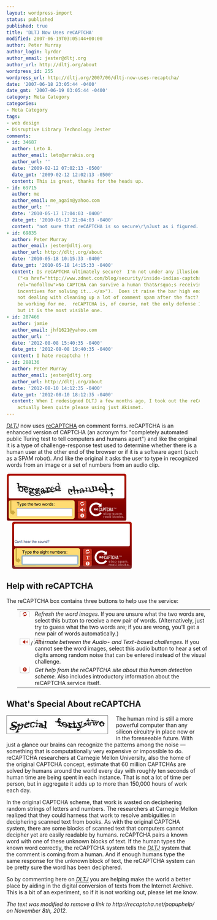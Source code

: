 ```yaml
---
layout: wordpress-import
status: published
published: true
title: 'DLTJ Now Uses reCAPTCHA'
modified: 2007-06-19T03:05:44+00:00
author: Peter Murray
author_login: lyrdor
author_email: jester@dltj.org
author_url: http://dltj.org/about
wordpress_id: 255
wordpress_url: http://dltj.org/2007/06/dltj-now-uses-recaptcha/
date: '2007-06-18 23:05:44 -0400'
date_gmt: '2007-06-19 03:05:44 -0400'
category: Meta Category
categories:
- Meta Category
tags:
- web design
- Disruptive Library Technology Jester
comments:
- id: 34687
  author: Leto A.
  author_email: leto@arrakis.org
  author_url: ''
  date: '2009-02-12 07:02:13 -0500'
  date_gmt: '2009-02-12 12:02:13 -0500'
  content: This is great, thanks for the heads up.
- id: 69715
  author: me
  author_email: me_again@yahoo.com
  author_url: ''
  date: '2010-05-17 17:04:03 -0400'
  date_gmt: '2010-05-17 21:04:03 -0400'
  content: "not sure that reCAPTCHA is so secure\r\nJust as i figured...hmm.."
- id: 69835
  author: Peter Murray
  author_email: jester@dltj.org
  author_url: http://dltj.org/about
  date: '2010-05-18 10:15:33 -0400'
  date_gmt: '2010-05-18 14:15:33 -0400'
  content: Is reCAPTCHA ultimately secure?  I'm not under any illusion that it is
    ("<a href="http://www.zdnet.com/blog/security/inside-indias-captcha-solving-economy/1835"
    rel="nofollow">No CAPTCHA can survive a human that&rsquo;s receiving financial
    incentives for solving it...</a>").  Does it raise the bar high enough that I'm
    not dealing with cleaning up a lot of comment spam after the fact? It seems to
    be working for me.  reCAPTCHA is, of course, not the only defense I use on <i>DLTJ</i>,
    but it is the most visible one.
- id: 287466
  author: jamie
  author_email: jhf1621@yahoo.com
  author_url: ''
  date: '2012-08-08 15:40:35 -0400'
  date_gmt: '2012-08-08 19:40:35 -0400'
  content: I hate recaptcha !!
- id: 288136
  author: Peter Murray
  author_email: jester@dltj.org
  author_url: http://dltj.org/about
  date: '2012-08-10 14:12:35 -0400'
  date_gmt: '2012-08-10 18:12:35 -0400'
  content: When I redesigned DLTJ a few months ago, I took out the reCAPTCHA requirement.  I've
    actually been quite please using just Akismet.
---
```

<p><acronym title="Disruptive Library Technology Jester"><i>DLTJ</i></acronym> now uses <a href="http://recaptcha.net/" title="reCAPTCHA homepage">reCAPTCHA</a> on comment forms.  reCAPTCHA is an enhanced version of CAPTCHA (an acronym for "completely automated public Turing test to tell computers and humans apart") and like the original it is a type of challenge-response test used to determine whether there is a human user at the other end of the browser or if it is a software agent (such as a SPAM robot).  And like the original it asks the user to type in recognized words from an image or a set of numbers from an audio clip.</p>
<p><img src="/wp-content/uploads/2007/06/reCAPTCHA_text.png" alt="reCAPTCHA example with text" title="reCAPTCHA example with text" width="313" height="123" border="0" /><img src="/wp-content/uploads/2007/06/reCAPTCHA_audio.png" alt="reCAPTCHA audio example" title="reCAPTCHA audio example" style="padding-left: 1em;" width="314" height="123" border="0" /></p>
<h2>Help with reCAPTCHA</h2>
<p>The reCAPTCHA box contains three buttons to help use the service:</p>
<table style="margin-left: 2em;">
<tr>
<td align="right" valign="top"><img src="/wp-content/uploads/2007/06/refresh.gif" width="25" height="17" alt="Refresh button" /></td>
<td><em>Refresh the word images.</em>  If you are unsure what the two words are, select this button to receive a new pair of words.  (Alternatively, just try to guess what the two words are; if you are wrong, you'll get a new pair of words automatically.)</td>
</tr>
<tr>
<td align="right" valign="top" style="white-space: nowrap;"><img src="/wp-content/uploads/2007/06/audio.gif" width="25" height="17" alt="Audio button" />&nbsp;/&nbsp;<img src="/wp-content/uploads/2007/06/text.gif" width="25" height="17" alt="Text button" /></td>
<td><em>Alternate between the Audio- and Text-based challenges.</em>  If you cannot see the word images, select this audio button to hear a set of digits among random noise that can be entered instead of the visual challenge.</td>
</tr>
<tr>
<td align="right" valign="top"><img src="/wp-content/uploads/2007/06/help.gif" width="25" height="17" alt="Help button" /></td>
<td><em>Get <span class="removed_link" title="http://recaptcha.net/popuphelp/">help from the reCAPTCHA site</span> about this human detection scheme.</em>  Also includes introductory information about the reCAPTCHA service itself.</td>
</tr>
</table>
<h2>What's Special About reCAPTCHA</h2>
<p><img src="/wp-content/uploads/2007/06/reCAPTCHA_example.png" alt="Example words from a reCAPTCHA challenge" title="Example words from a reCAPTCHA challenge" style="float: left; border: 1px solid gray; margin: 0 1.5em 1em 0;" width="263" height="47" border="0" /> The human mind is still a more powerful computer than any silicon circuitry in place now or in the foreseeable future.  With just a glance our brains can recognize the patterns among the noise &mdash; something that is computationally very expensive or impossible to do.  reCAPTCHA researchers at Carnegie Mellon University, also the home of the original CAPTCHA concept, estimate that 60 million CAPTCHAs are solved by humans around the world every day with roughly ten seconds of human time are being spent in each instance. That is not a lot of time per person, but in aggregate it adds up to more than 150,000 hours of work each day.</p>
<p>In the original CAPTCHA scheme, that work is wasted on deciphering random strings of letters and numbers.  The researchers at Carnegie Mellon realized that they could harness that work to resolve ambiguities in deciphering scanned text from books.  As with the original CAPTCHA system, there are some blocks of scanned text that computers cannot decipher yet are easily readable by humans.  reCAPTCHA pairs a known word with one of these unknown blocks of text.  If the human types the known word correctly, the reCAPTCHA system tells the <acronym title="Disruptive Library Technology Jester"><i>DLTJ</i></acronym> system that the comment is coming from a human.  And if enough humans type the same response for the unknown block of text, the reCAPTCHA system can be pretty sure the word has been deciphered.</p>
<p>So by commenting here on <acronym title="Disruptive Library Technology Jester"><i>DLTJ</i></acronym> you are helping make the world a better place by aiding in the digital conversion of texts from the Internet Archive.  This is a bit of an experiment, so if it is not working out, please let me know.
<p style="padding:0;margin:0;font-style:italic;" class="removed_link">The text was modified to remove a link to http://recaptcha.net/popuphelp/ on November 8th, 2012.</p>
